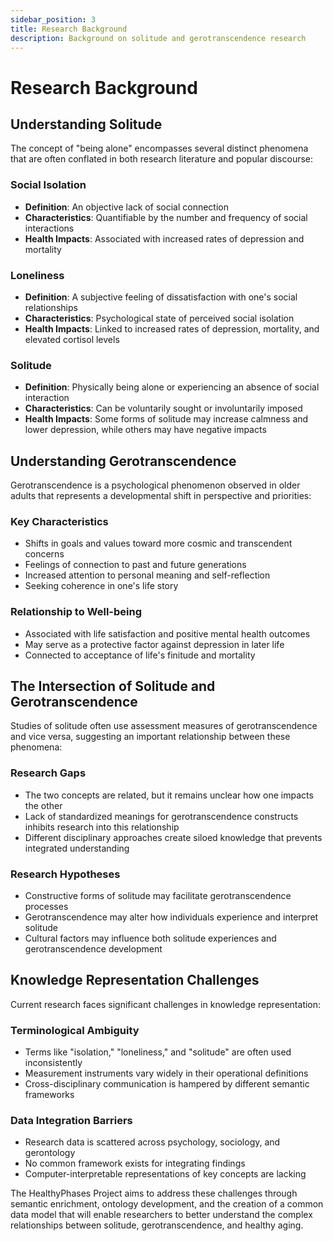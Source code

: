 ```yaml
---
sidebar_position: 3
title: Research Background
description: Background on solitude and gerotranscendence research
---
```


# Research Background

## Understanding Solitude

The concept of "being alone" encompasses several distinct phenomena that are often conflated in both research literature and popular discourse:

### Social Isolation
- **Definition**: An objective lack of social connection
- **Characteristics**: Quantifiable by the number and frequency of social interactions
- **Health Impacts**: Associated with increased rates of depression and mortality

### Loneliness
- **Definition**: A subjective feeling of dissatisfaction with one's social relationships
- **Characteristics**: Psychological state of perceived social isolation
- **Health Impacts**: Linked to increased rates of depression, mortality, and elevated cortisol levels

### Solitude
- **Definition**: Physically being alone or experiencing an absence of social interaction
- **Characteristics**: Can be voluntarily sought or involuntarily imposed
- **Health Impacts**: Some forms of solitude may increase calmness and lower depression, while others may have negative impacts

## Understanding Gerotranscendence

Gerotranscendence is a psychological phenomenon observed in older adults that represents a developmental shift in perspective and priorities:

### Key Characteristics
- Shifts in goals and values toward more cosmic and transcendent concerns
- Feelings of connection to past and future generations
- Increased attention to personal meaning and self-reflection
- Seeking coherence in one's life story

### Relationship to Well-being
- Associated with life satisfaction and positive mental health outcomes
- May serve as a protective factor against depression in later life
- Connected to acceptance of life's finitude and mortality

## The Intersection of Solitude and Gerotranscendence

Studies of solitude often use assessment measures of gerotranscendence and vice versa, suggesting an important relationship between these phenomena:

### Research Gaps
- The two concepts are related, but it remains unclear how one impacts the other
- Lack of standardized meanings for gerotranscendence constructs inhibits research into this relationship
- Different disciplinary approaches create siloed knowledge that prevents integrated understanding

### Research Hypotheses
- Constructive forms of solitude may facilitate gerotranscendence processes
- Gerotranscendence may alter how individuals experience and interpret solitude
- Cultural factors may influence both solitude experiences and gerotranscendence development

## Knowledge Representation Challenges

Current research faces significant challenges in knowledge representation:

### Terminological Ambiguity
- Terms like "isolation," "loneliness," and "solitude" are often used inconsistently
- Measurement instruments vary widely in their operational definitions
- Cross-disciplinary communication is hampered by different semantic frameworks

### Data Integration Barriers
- Research data is scattered across psychology, sociology, and gerontology
- No common framework exists for integrating findings
- Computer-interpretable representations of key concepts are lacking

The HealthyPhases Project aims to address these challenges through semantic enrichment, ontology development, and the creation of a common data model that will enable researchers to better understand the complex relationships between solitude, gerotranscendence, and healthy aging. 